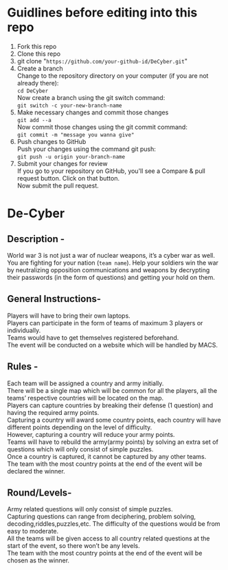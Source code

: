 # Guidlines before editing into this repo
1. Fork this repo
2. Clone this repo
3. git clone "`https://github.com/your-github-id/DeCyber.git`"
4. Create a branch\
    Change to the repository directory on your computer (if you are not already there):\
    `cd DeCyber`\
    Now create a branch using the git switch command:\
    `git switch -c your-new-branch-name`
5. Make necessary changes and commit those changes\
    `git add --a`\
    Now commit those changes using the git commit command:\
    `git commit -m "message you wanna give"`
6. Push changes to GitHub\
    Push your changes using the command git push:\
    `git push -u origin your-branch-name`
7. Submit your changes for review\
    If you go to your repository on GitHub, you'll see a Compare & pull request button. Click on that button.\
    Now submit the pull request.
# De-Cyber
## Description -
World war 3 is not just a war of nuclear weapons, it’s a cyber war as well. You are fighting for your nation (`team name`). Help your soldiers win the war by neutralizing opposition communications and weapons by decrypting their passwords (in the form of questions) and getting your hold on them.

## General Instructions-

Players will have to bring their own laptops.\
Players can participate in the form of teams of maximum 3 players or individually.\
Teams would have to get themselves registered beforehand.\
The event will be conducted on a website which will be handled by MACS.

## Rules -

Each team will be assigned a country and army initially.\
There will be a single map which will be common for all the players, all the teams’ respective countries will be located on the map.\
Players can capture countries by breaking their defense (1 question) and having the required army points.\
Capturing a country will award some country points, each country will have different points depending on the level of difficulty.\
However, capturing a country will reduce your army points.\
Teams will have to rebuild the army(army points) by solving an extra set of questions which will only consist of simple puzzles.\
Once a country is captured, it cannot be captured by any other teams.\
The team with the most country points at the end of the event will be declared the winner.

## Round/Levels-

Army related questions will only consist of simple puzzles.\
Capturing questions can range from deciphering, problem solving, decoding,riddles,puzzles,etc. The difficulty of the questions would be from easy to moderate.\
All the teams will be given access to all country related questions at the start of the event, so there won’t be any levels.\
The team with the most country points at the end of the event will be chosen as the winner.